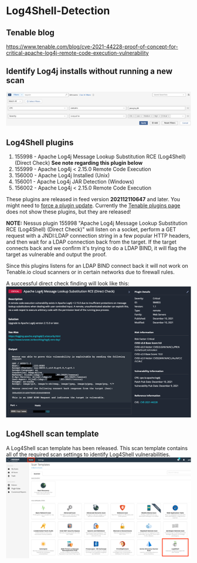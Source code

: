 # Log4Shell-Detection
## Tenable blog
https://www.tenable.com/blog/cve-2021-44228-proof-of-concept-for-critical-apache-log4j-remote-code-execution-vulnerability

## Identify Log4j installs without running a new scan
![](https://github.com/andrewspearson/file-server/blob/main/repositories/log4shell-detection/search.png)

## Log4Shell plugins
1. 155998 - Apache Log4j Message Lookup Substitution RCE (Log4Shell) (Direct Check)
**See note regarding this plugin below**
3. 155999 - Apache Log4j < 2.15.0 Remote Code Execution
4. 156000 - Apache Log4j Installed (Unix)
5. 156001 -  Apache Log4j JAR Detection (Windows)
6. 156002 - Apache Log4j < 2.15.0 Remote Code Execution

These plugins are released in feed version **202112110647** and later. You might need to [force a plugin update](https://docs.tenable.com/nessus/Content/UpdateNessusSoftware.htm). Currently the [Tenable plugins page](https://www.tenable.com/plugins/search?q=cves%3A%28%22CVE-2021-44228%22%29&sort=&page=1) does not show these plugins, but they are released!

**NOTE:**
Nessus plugin 155998 "Apache Log4j Message Lookup Substitution RCE (Log4Shell) (Direct Check)" will listen on a socket, perform a GET request with a JNDI:LDAP connection string in a few popular HTTP headers, and then wait for a LDAP connection back from the target. If the target connects back and we confirm it's trying to do a LDAP BIND, it will flag the target as vulnerable and output the proof.

Since this plugins listens for an LDAP BIND connect back it will not work on Tenable.io cloud scanners or in certain networks due to firewall rules.

A successful direct check finding will look like this:
![](https://github.com/andrewspearson/file-server/blob/main/repositories/log4shell-detection/direct-check-finding.png)

## Log4Shell scan template
A Log4Shell scan template has been released. This scan template contains all of the required scan settings to identify Log4Shell vulnerabilities.
![](https://github.com/andrewspearson/file-server/blob/main/repositories/log4shell-detection/log4shell-template.png)
